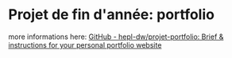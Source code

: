 # Projet de fin d'année: portfolio





more informations here: [GitHub - hepl-dw/projet-portfolio: Brief &amp; instructions for your personal portfolio website](https://github.com/hepl-dw/projet-portfolio)



